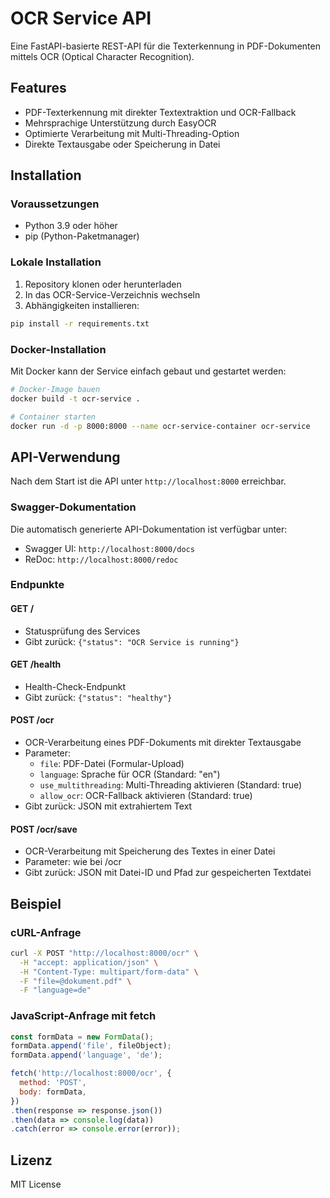 # OCR Service API

Eine FastAPI-basierte REST-API für die Texterkennung in PDF-Dokumenten mittels OCR (Optical Character Recognition).

## Features

- PDF-Texterkennung mit direkter Textextraktion und OCR-Fallback
- Mehrsprachige Unterstützung durch EasyOCR
- Optimierte Verarbeitung mit Multi-Threading-Option
- Direkte Textausgabe oder Speicherung in Datei

## Installation

### Voraussetzungen

- Python 3.9 oder höher
- pip (Python-Paketmanager)

### Lokale Installation

1. Repository klonen oder herunterladen
2. In das OCR-Service-Verzeichnis wechseln
3. Abhängigkeiten installieren:

```bash
pip install -r requirements.txt
```

### Docker-Installation

Mit Docker kann der Service einfach gebaut und gestartet werden:

```bash
# Docker-Image bauen
docker build -t ocr-service .

# Container starten
docker run -d -p 8000:8000 --name ocr-service-container ocr-service
```

## API-Verwendung

Nach dem Start ist die API unter `http://localhost:8000` erreichbar.

### Swagger-Dokumentation

Die automatisch generierte API-Dokumentation ist verfügbar unter:
- Swagger UI: `http://localhost:8000/docs`
- ReDoc: `http://localhost:8000/redoc`

### Endpunkte

#### GET /
- Statusprüfung des Services
- Gibt zurück: `{"status": "OCR Service is running"}`

#### GET /health
- Health-Check-Endpunkt
- Gibt zurück: `{"status": "healthy"}`

#### POST /ocr
- OCR-Verarbeitung eines PDF-Dokuments mit direkter Textausgabe
- Parameter:
  - `file`: PDF-Datei (Formular-Upload)
  - `language`: Sprache für OCR (Standard: "en")
  - `use_multithreading`: Multi-Threading aktivieren (Standard: true)
  - `allow_ocr`: OCR-Fallback aktivieren (Standard: true)
- Gibt zurück: JSON mit extrahiertem Text

#### POST /ocr/save
- OCR-Verarbeitung mit Speicherung des Textes in einer Datei
- Parameter: wie bei /ocr
- Gibt zurück: JSON mit Datei-ID und Pfad zur gespeicherten Textdatei

## Beispiel

### cURL-Anfrage

```bash
curl -X POST "http://localhost:8000/ocr" \
  -H "accept: application/json" \
  -H "Content-Type: multipart/form-data" \
  -F "file=@dokument.pdf" \
  -F "language=de"
```

### JavaScript-Anfrage mit fetch

```javascript
const formData = new FormData();
formData.append('file', fileObject);
formData.append('language', 'de');

fetch('http://localhost:8000/ocr', {
  method: 'POST',
  body: formData,
})
.then(response => response.json())
.then(data => console.log(data))
.catch(error => console.error(error));
```

## Lizenz

MIT License